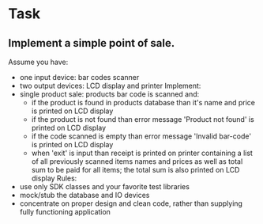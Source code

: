 # Task
## Implement a simple point of sale.

Assume you have:
- one input device: bar codes scanner
- two output devices: LCD display and printer
Implement:
- single product sale: products bar code is scanned and:
  - if the product is found in products database than it's name and price is printed on LCD
display
  - if the product is not found than error message 'Product not found' is printed on LCD
display
  - if the code scanned is empty than error message 'Invalid bar-code' is printed on LCD
display
  - when 'exit' is input than receipt is printed on printer containing a list of all previously
scanned items names and prices as well as total sum to be paid for all items; the total sum is
also printed on LCD display
Rules:
- use only SDK classes and your favorite test libraries
- mock/stub the database and IO devices
- concentrate on proper design and clean code, rather than supplying fully functioning
application